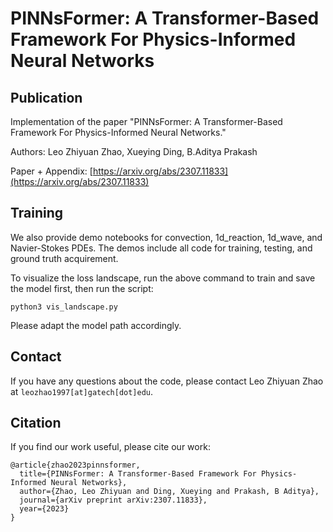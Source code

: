 # PINNsFormer: A Transformer-Based Framework For Physics-Informed Neural Networks

## Publication

Implementation of the paper "PINNsFormer: A Transformer-Based Framework For Physics-Informed Neural Networks."

Authors: Leo Zhiyuan Zhao, Xueying Ding, B.Aditya Prakash

Paper + Appendix: [https://arxiv.org/abs/2307.11833](https://arxiv.org/abs/2307.11833)

## Training

We also provide demo notebooks for convection, 1d_reaction, 1d_wave, and Navier-Stokes PDEs. The demos include all code for training, testing, and ground truth acquirement.

To visualize the loss landscape, run the above command to train and save the model first, then run the script:

```
python3 vis_landscape.py
```

Please adapt the model path accordingly.

## Contact

If you have any questions about the code, please contact Leo Zhiyuan Zhao at  ```leozhao1997[at]gatech[dot]edu```.

## Citation

If you find our work useful, please cite our work:

```
@article{zhao2023pinnsformer,
  title={PINNsFormer: A Transformer-Based Framework For Physics-Informed Neural Networks},
  author={Zhao, Leo Zhiyuan and Ding, Xueying and Prakash, B Aditya},
  journal={arXiv preprint arXiv:2307.11833},
  year={2023}
}
```
